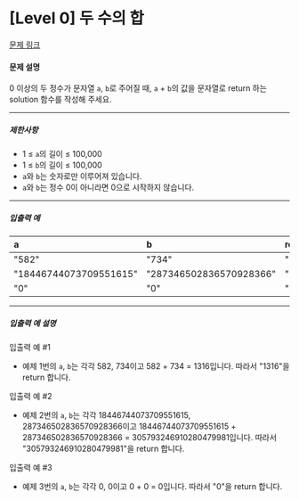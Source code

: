 # [Level 0] 두 수의 합

[문제 링크](https://school.programmers.co.kr/learn/courses/30/lessons/181846)

#### 문제 설명

0 이상의 두 정수가 문자열 ```a```, ```b```로 주어질 때, ```a``` + ```b```의 값을 문자열로 return 하는 solution 함수를 작성해 주세요.

---

##### 제한사항

- 1 ≤ ```a```의 길이 ≤ 100,000
- 1 ≤ ```b```의 길이 ≤ 100,000
- ```a```와 ```b```는 숫자로만 이루어져 있습니다.
- ```a```와 ```b```는 정수 0이 아니라면 0으로 시작하지 않습니다.

---

##### 입출력 예

|a|b|result|
|:---|:---|:---|
|"582"|"734"|"1316"|
|"18446744073709551615"|"287346502836570928366"|"305793246910280479981"|
|"0"|"0"|"0"|

---

##### 입출력 예 설명

입출력 예 #1

- 예제 1번의 ```a```, ```b```는 각각 582, 734이고 582 + 734 = 1316입니다. 따라서 "1316"을 return 합니다.

입출력 예 #2

- 예제 2번의 ```a```, ```b```는 각각 18446744073709551615, 287346502836570928366이고 18446744073709551615 + 287346502836570928366 = 305793246910280479981입니다. 따라서 "305793246910280479981"을 return 합니다.

입출력 예 #3

- 예제 3번의 ```a```, ```b```는 각각 0, 0이고 0 + 0 = 0입니다. 따라서 "0"을 return 합니다.
